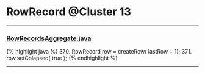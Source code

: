 # RowRecord @Cluster 13

***

### [RowRecordsAggregate.java](https://searchcode.com/codesearch/view/15642594/)
{% highlight java %}
370. RowRecord row = createRow( lastRow + 1);
371. row.setColapsed( true );
{% endhighlight %}

***

